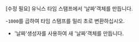 [수정 필요]
유닉스 타임 스탬프에서 '날짜'객체를 만듭니다.

-`1000`를 곱하여 타임 스탬프를 밀리 초로 변환하십시오.
- '날짜'생성자를 사용하여 새 '날짜'객체를 만듭니다.